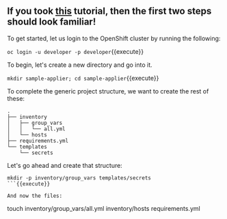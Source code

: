 ## If you took [this](https://katacoda.com/patrickcarney/scenarios/openshift-applier) tutorial, then the first two steps should look familiar!

To get started, let us login to the OpenShift cluster by running the following:

``oc login -u developer -p developer``{{execute}}

To begin, let's create a new directory and go into it.

``mkdir sample-applier; cd sample-applier``{{execute}}

To complete the generic project structure, we want to create the rest of these:

```
.
├── inventory
│   ├── group_vars
│   │   └── all.yml
│   └── hosts
├── requirements.yml
└── templates
    └── secrets
```

Let's go ahead and create that structure:

```
mkdir -p inventory/group_vars templates/secrets
```{{execute}}

And now the files:

``` 
touch inventory/group_vars/all.yml inventory/hosts requirements.yml
```{{execute}}